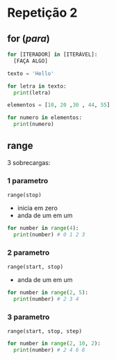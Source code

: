 # Repetição 2

## for (_para_)

```py
for [ITERADOR] in [ITERÁVEL]:
  [FAÇA ALGO]
```

```py
texto = 'Hello'

for letra in texto:
  print(letra)
```

```py
elementos = [10, 20 ,30 , 44, 55]

for numero in elementos:
  print(numero)
```

## range

3 sobrecargas:

### 1 parametro

`range(stop)`

- inicia em zero
- anda de um em um

```py
for number in range(4):
  print(number) # 0 1 2 3
```

### 2 parametro

`range(start, stop)`

- anda de um em um

```py
for number in range(2, 5):
  print(number) # 2 3 4
```

### 3 parametro

`range(start, stop, step)`

```py
for number in range(2, 10, 2):
  print(number) # 2 4 6 8
```
